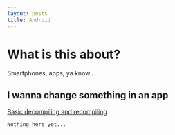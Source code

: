 ```yaml
---
layout: posts
title: Android
---
```


# What is this about?
Smartphones, apps, ya know...


## I wanna change something in an app
[Basic decompiling and recompiling](./basic-de-recompile)

```
Nothing here yet...
```